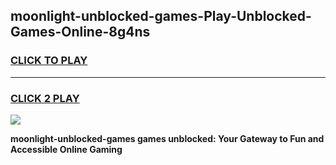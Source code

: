 
## moonlight-unblocked-games-Play-Unblocked-Games-Online-8g4ns
<h3>
<a href="https://premium76.site?title=moonlight-unblocked-games&ref=24A">CLICK TO PLAY</a></h3>
<hr>

<h3>
<a href="https://premium76.site?title=moonlight-unblocked-games&ref=24A">CLICK 2 PLAY</a>
  
</h3>

<a href="https://premium76.site?title=moonlight-unblocked-games&ref=24A"><img src="https://clearcache.store/games.png"></a>


**moonlight-unblocked-games games unblocked: Your Gateway to Fun and Accessible Online Gaming**
